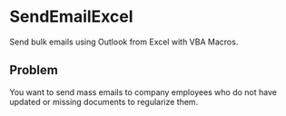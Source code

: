 # SendEmailExcel
Send bulk emails using Outlook from Excel with VBA Macros.

## Problem 

You want to send mass emails to company employees who do not have updated or missing documents to regularize them.


